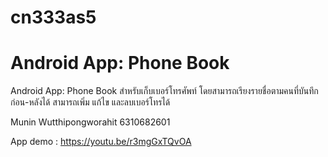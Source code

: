 # cn333as5
# Android App: Phone Book

Android App: Phone Book สำหรับเก็บเบอร์โทรศัพท์ โดยสามารถเรียงรายชื่อตามคนที่บันทึกก่อน-หลังได้ สามารถเพิ่ม แก้ไข และลบเบอร์โทรได้

Munin Wutthipongworahit 6310682601

App demo : https://youtu.be/r3mgGxTQvOA
